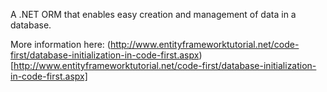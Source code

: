 A .NET ORM that enables easy creation and management of data in a database.

More information here: (http://www.entityframeworktutorial.net/code-first/database-initialization-in-code-first.aspx)[http://www.entityframeworktutorial.net/code-first/database-initialization-in-code-first.aspx]